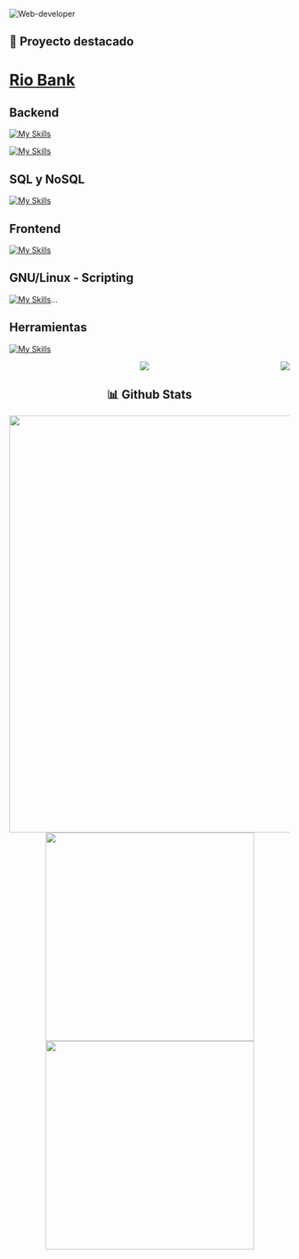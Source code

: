 ![Web-developer](https://res.cloudinary.com/dryi0j55n/image/upload/f_auto,q_auto/v1/varios/lquqn3z49xv60aadwrl5)

## 📌 Proyecto destacado

# [Rio Bank](https://github.com/PabloExeQGimenez/RioBank)

## Backend
[![My Skills](https://skillicons.dev/icons?i=js,nodejs,express,pug,npm,vite)](https://skillicons.dev)

[![My Skills](https://skillicons.dev/icons?i=java,spring,hibernate,gradle)](https://skillicons.dev)

## SQL y NoSQL
[![My Skills](https://skillicons.dev/icons?i=mysql,mongo,postgres)](https://skillicons.dev)

## Frontend
[![My Skills](https://skillicons.dev/icons?i=js,css,html,bootstrap,vue,react,md)](https://skillicons.dev)

## GNU/Linux - Scripting

[![My Skills](https://skillicons.dev/icons?i=linux,debian,ubuntu,mint)](https://skillicons.dev)...

## Herramientas
[![My Skills](https://skillicons.dev/icons?i=git,github,vscode,postman,idea)](https://skillicons.dev)

<div align="center">
<!-- <img src="https://github-readme-stats.vercel.app/api/top-langs?username=pabloexeqgimenez&show_icons=true&theme=tokyonight&locale=es&hide=jupyter%20notebook,lex,&langs_count=8" alt="pabloexeqgimenez" height="259" /> -->
  <img src="https://user-images.githubusercontent.com/73097560/115834477-dbab4500-a447-11eb-908a-139a6edaec5c.gif">
<img align="right" src="https://views.whatilearened.today/views/github/pabloexeqgimenez/pabloexeqgimenez.svg?cache=remove"/>

 <h2> 📊 Github Stats</h2>
<p >
<img src="http://github-profile-summary-cards.vercel.app/api/cards/profile-details?username=PabloExeqGimenez&theme=tokyonight" width="750" align="center">
<br>
<img src="http://github-profile-summary-cards.vercel.app/api/cards/repos-per-language?username=pabloexeqgimenez&theme=tokyonight" width="375">
<img src="http://github-profile-summary-cards.vercel.app/api/cards/most-commit-language?username=pabloexeqgimenez&theme=tokyonight" width="375">
	
</p>

</div>

<!--
**PabloExeQGimenez/PabloExeQGimenez** is a ✨ _special_ ✨ repository because its `README.md` (this file) appears on your GitHub profile.

Here are some ideas to get you started:

- 🔭 I’m currently working on ...
- 🌱 I’m currently learning ...
- 👯 I’m looking to collaborate on ...
- 🤔 I’m looking for help with ...
- 💬 Ask me about ...
- 📫 How to reach me: ...
- 😄 Pronouns: ...
- ⚡ Fun fact: ...
-->
